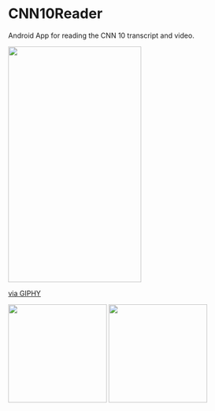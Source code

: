 # CNN10Reader
Android App for reading the CNN 10 transcript and video.

<img src="https://giphy.com/embed/1rOVB9DkZL9EnlUhd5" width="270" height="480" frameBorder="0" class="giphy-embed" allowFullScreen></iframe><p><a href="https://giphy.com/gifs/1rOVB9DkZL9EnlUhd5">via GIPHY</a></p>

<img src="https://i.imgur.com/GrZpEHr.png" width="200px"/>  <img src="https://i.imgur.com/bvZ0oEM.png" width="200px"/>
